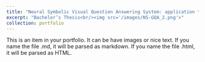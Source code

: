 ```yaml
---
title: "Neural Symbolic Visual Question Answering System: application to real world data and limitation"
excerpt: "Bachelor’s Thesis<br/><img src='/images/NS-GQA_2.png'>"
collection: portfolio
---
```


This is an item in your portfolio. It can be have images or nice text. If you name the file .md, it will be parsed as markdown. If you name the file .html, it will be parsed as HTML. 
